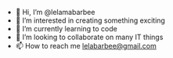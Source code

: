 - 👋 Hi, I’m @lelamabarbee
- 👀 I’m interested in creating something exciting
- 🌱 I’m currently learning to code
- 💞️ I’m looking to collaborate on many IT things
- 📫 How to reach me lelabarbee@gmail.com

<!---
lelamabarbee/lelamabarbee is a ✨ special ✨ repository because its `README.md` (this file) appears on your GitHub profile.
You can click the Preview link to take a look at your changes.
--->
